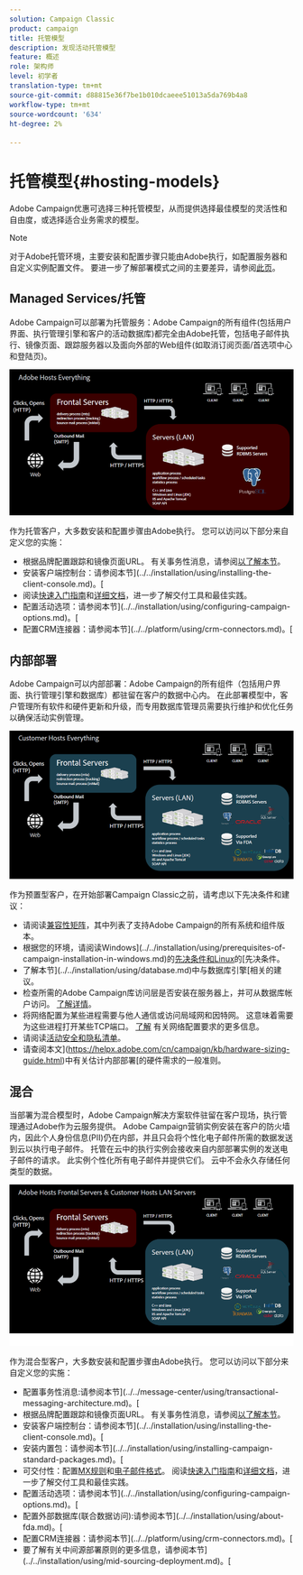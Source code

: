 ```yaml
---
solution: Campaign Classic
product: campaign
title: 托管模型
description: 发现活动托管模型
feature: 概述
role: 架构师
level: 初学者
translation-type: tm+mt
source-git-commit: d88815e36f7be1b010dcaeee51013a5da769b4a8
workflow-type: tm+mt
source-wordcount: '634'
ht-degree: 2%

---
```



# 托管模型{#hosting-models}

Adobe Campaign优惠可选择三种托管模型，从而提供选择最佳模型的灵活性和自由度，或选择适合业务需求的模型。

>[!NOTE]
>
>对于Adobe托管环境，主要安装和配置步骤只能由Adobe执行，如配置服务器和自定义实例配置文件。 要进一步了解部署模式之间的主要差异，请参阅[此页](../../installation/using/capability-matrix.md)。

## Managed Services/托管

Adobe Campaign可以部署为托管服务：Adobe Campaign的所有组件(包括用户界面、执行管理引擎和客户的活动数据库)都完全由Adobe托管，包括电子邮件执行、镜像页面、跟踪服务器以及面向外部的Web组件(如取消订阅页面/首选项中心和登陆页)。

![](assets/deployment_hosted.png)

作为托管客户，大多数安装和配置步骤由Adobe执行。 您可以访问以下部分来自定义您的实施：

* 根据品牌配置跟踪和镜像页面URL。 有关事务性消息，请参阅[以了解本节](../../message-center/using/configuring-multibranding.md)。
* 安装客户端控制台：请参阅本节](../../installation/using/installing-the-client-console.md)。[
* 阅读[快速入门指南](../../delivery/using/deliverability-key-points.md)和[详细文档](../../delivery/using/about-deliverability.md)，进一步了解交付工具和最佳实践。
* 配置活动选项：请参阅本节](../../installation/using/configuring-campaign-options.md)。[
* 配置CRM连接器：请参阅本节](../../platform/using/crm-connectors.md)。[

## 内部部署

Adobe Campaign可以内部部署：Adobe Campaign的所有组件（包括用户界面、执行管理引擎和数据库）都驻留在客户的数据中心内。 在此部署模型中，客户管理所有软件和硬件更新和升级，而专用数据库管理员需要执行维护和优化任务以确保活动实例管理。

![](assets/deployment_onpremise.png)

作为预置型客户，在开始部署Campaign Classic之前，请考虑以下先决条件和建议：

* 请阅读[兼容性矩阵](../../rn/using/compatibility-matrix.md)，其中列表了支持Adobe Campaign的所有系统和组件版本。
* 根据您的环境，请阅读Windows](../../installation/using/prerequisites-of-campaign-installation-in-windows.md)的[先决条件和Linux](../../installation/using/prerequisites-of-campaign-installation-in-linux.md)的[先决条件。
* 了解本节](../../installation/using/database.md)中与数据库引擎[相关的建议。
* 检查所需的Adobe Campaign库访问层是否安装在服务器上，并可从数据库帐户访问。 [了解详情](../../installation/using/application-server.md)。
* 将网络配置为某些进程需要与他人通信或访问局域网和因特网。 这意味着需要为这些进程打开某些TCP端口。 [了解](../../installation/using/network-configuration.md) 有关网络配置要求的更多信息。
* 请阅读[活动安全和隐私清单](https://helpx.adobe.com/cn/campaign/kb/acc-security.html)。
* 请查阅本文](https://helpx.adobe.com/cn/campaign/kb/hardware-sizing-guide.html)中有关估计内部部署[的硬件需求的一般准则。

## 混合

当部署为混合模型时，Adobe Campaign解决方案软件驻留在客户现场，执行管理通过Adobe作为云服务提供。 Adobe Campaign营销实例安装在客户的防火墙内，因此个人身份信息(PII)仍在内部，并且只会将个性化电子邮件所需的数据发送到云以执行电子邮件。 托管在云中的执行实例会接收来自内部部署实例的发送电子邮件的请求。 此实例个性化所有电子邮件并提供它们。 云中不会永久存储任何类型的数据。

![](assets/deployment_hybrid.png)

作为混合型客户，大多数安装和配置步骤由Adobe执行。 您可以访问以下部分来自定义您的实施：

* 配置事务性消息:请参阅本节](../../message-center/using/transactional-messaging-architecture.md)。[
* 根据品牌配置跟踪和镜像页面URL。 有关事务性消息，请参阅[以了解本节](../../message-center/using/configuring-multibranding.md)。
* 安装客户端控制台：请参阅本节](../../installation/using/installing-the-client-console.md)。[
* 安装内置包：请参阅本节](../../installation/using/installing-campaign-standard-packages.md)。[
* 可交付性：配置[MX规则](../../installation/using/email-deliverability.md#mx-configuration)和[电子邮件格式](../../installation/using/email-deliverability.md#managing-email-formats)。 阅读[快速入门指南](../../delivery/using/deliverability-key-points.md)和[详细文档](../../delivery/using/about-deliverability.md)，进一步了解交付工具和最佳实践。
* 配置活动选项：请参阅本节](../../installation/using/configuring-campaign-options.md)。[
* 配置外部数据库(联合数据访问):请参阅本节](../../installation/using/about-fda.md)。[
* 配置CRM连接器：请参阅本节](../../platform/using/crm-connectors.md)。[
* 要了解有关中间源部署原则的更多信息，请参阅本节](../../installation/using/mid-sourcing-deployment.md)。[
